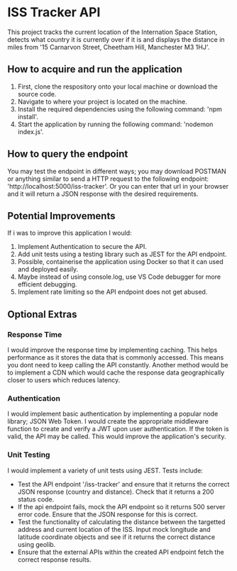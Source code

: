 # ISS Tracker API

This project tracks the current location of the Internation Space Station, detects what country it is currently over if it is and displays the distance in miles from '15 Carnarvon Street, Cheetham Hill, Manchester M3 1HJ'.

## How to acquire and run the application

1. First, clone the respository onto your local machine or download the source code. 
2. Navigate to where your project is located on the machine.
3. Install the required dependencies using the following command: 'npm install'.
4. Start the application by running the following command: 'nodemon index.js'.

## How to query the endpoint

You may test the endpoint in different ways; you may download POSTMAN or anything similar to send a HTTP request to the following endpoint: 'http://localhost:5000/iss-tracker'. Or you can enter that url in your browser and it will return a JSON response with the desired requirements.

## Potential Improvements

If i was to improve this application I would:

1. Implement Authentication to secure the API. 
2. Add unit tests using a testing library such as JEST for the API endpoint. 
3. Possible, containerise the application using Docker so that it can used and deployed easily. 
4. Maybe instead of using console.log, use VS Code debugger for more efficient debugging.
5. Implement rate limiting so the API endpoint does not get abused. 

## Optional Extras

### Response Time

I would improve the response time by implementing caching. This helps performance as it stores the data that is commonly accessed. This means you dont need to keep calling the API constantly. Another method would be to implement a CDN which would cache the response data geographically closer to users which reduces latency. 

### Authentication

I would implement basic authentication by implementing a popular node library; JSON Web Token. I would create the appropriate middleware function to create and verify a JWT upon user authentication. If the token is valid, the API may be called. This would improve the application's security. 

### Unit Testing

I would implement a variety of unit tests using JEST. Tests include:
- Test the API endpoint '/iss-tracker' and ensure that it returns the correct JSON response (country and distance). Check that it returns a 200 status code.
- If the api endpoint fails, mock the API endpoint so it returns 500 server error code. Ensure that the JSON response for this is correct.  
- Test the functionality of calculating the distance between the targetted address and current location of the ISS. Input mock longitude and latitude coordinate objects and see if it returns the correct distance using geolib. 
- Ensure that the external APIs within the created API endpoint fetch the correct response results. 